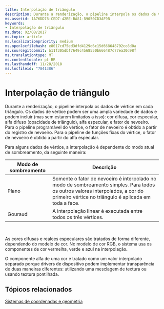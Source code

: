 ```yaml
---
title: Interpolação de triângulo
description: Durante a renderização, o pipeline interpola os dados de vértice em cada triângulo.
ms.assetid: 1A76DD78-CED7-42BE-BA81-B9050CD3AF9B
keywords:
- Interpolação de triângulo
ms.date: 02/08/2017
ms.topic: article
ms.localizationpriority: medium
ms.openlocfilehash: e8017cd75ed3dfd4129d6c15d668648792cc8d0a
ms.sourcegitcommit: b11f305dbf7649c4b68550b666487c77ea30d98f
ms.translationtype: MT
ms.contentlocale: pt-BR
ms.lasthandoff: 11/28/2018
ms.locfileid: "7841386"
---
```

# <a name="triangle-interpolation"></a>Interpolação de triângulo


Durante a renderização, o pipeline interpola os dados de vértice em cada triângulo. Os dados de vértice podem ser uma ampla variedade de dados e podem incluir (mas sem estarem limitados a isso): cor difusa, cor especular, alfa difuso (opacidade de triângulo), alfa especular, e fator de nevoeiro. Para o pipeline programável do vértice, o fator de nevoeiro é obtido a partir do registro de nevoeiro. Para o pipeline de funções fixas do vértice, o fator de nevoeiro é obtido a partir do alfa especular.

Para alguns dados de vértice, a interpolação é dependente do modo atual de sombreamento, da seguinte maneira:

| Modo de sombreamento | Descrição                                                                                                                                                                 |
|--------------|-----------------------------------------------------------------------------------------------------------------------------------------------------------------------------|
| Plano         | Somente o fator de nevoeiro é interpolado no modo de sombreamento simples. Para todos os outros valores interpolados, a cor do primeiro vértice no triângulo é aplicada em toda a face. |
| Gouraud      | A interpolação linear é executada entre todos os três vértices.                                                                                                               |

 

As cores difusas e realces especulares são tratados de forma diferente, dependendo do modelo de cor. No modelo de cor RGB, o sistema usa os componentes de cor vermelha, verde e azul na interpolação.

O componente alfa de uma cor é tratado como um valor interpolado separado porque drivers de dispositivo podem implementar transparência de duas maneiras diferentes: utilizando uma mesclagem de textura ou usando textura pontilhada.

## <a name="span-idrelated-topicsspanrelated-topics"></a><span id="related-topics"></span>Tópicos relacionados


[Sistemas de coordenadas e geometria](coordinate-systems-and-geometry.md)

 

 




